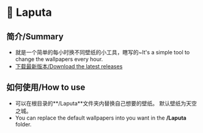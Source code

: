 # 🌌 Laputa #
## 简介/Summary ##
 
- 就是一个简单的每小时换不同壁纸的小工具，瞎写的~It's a simple tool to change the wallpapers every hour.
- [下载最新版本/Download the latest releases](https://github.com/signxer/Laputa/releases "下载最新版本/Download the latest releases")

## 如何使用/How to use ##
- 可以在根目录的**/Laputa**文件夹内替换自己想要的壁纸。
默认壁纸为天空之城。
- You can replace the default wallpapers into you want in the **/Laputa** folder.
